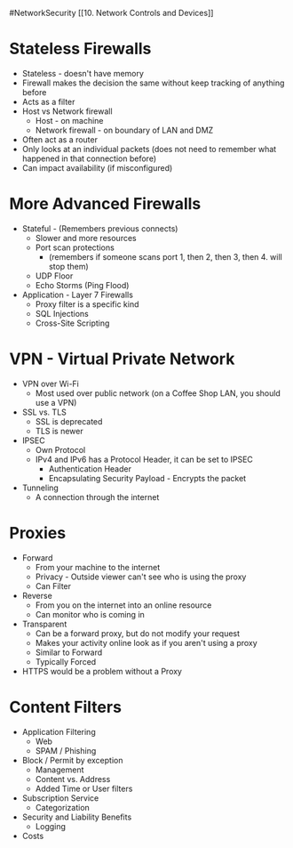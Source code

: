 #NetworkSecurity [[10. Network Controls and Devices]]
# Stateless Firewalls
- Stateless - doesn't have memory
- Firewall makes the decision the same without keep tracking of anything before
- Acts as a filter
- Host vs Network firewall
	- Host - on machine
	- Network firewall - on boundary of LAN and DMZ
- Often act as a router
- Only looks at an individual packets (does not need to remember what happened in that connection before)
- Can impact availability (if misconfigured)

# More Advanced Firewalls
- Stateful - (Remembers previous connects)
	- Slower and more resources
	- Port scan protections
		- (remembers if someone scans port 1, then 2, then 3, then 4. will stop them)
	- UDP Floor
	- Echo Storms (Ping Flood)
- Application - Layer 7 Firewalls
	- Proxy filter is a specific kind
	- SQL Injections
	- Cross-Site Scripting

# VPN - Virtual Private Network
- VPN over Wi-Fi
	- Most used over public network (on a Coffee Shop LAN, you should use a VPN)
- SSL vs. TLS
	- SSL is deprecated
	- TLS is newer
- IPSEC
	- Own Protocol
	- IPv4 and IPv6 has a Protocol Header, it can be set to IPSEC
		- Authentication Header
		- Encapsulating Security Payload - Encrypts the packet
- Tunneling
	- A connection through the internet

# Proxies
- Forward
	- From your machine to the internet
	- Privacy - Outside viewer can't see who is using the proxy
	- Can Filter
- Reverse
	- From you on the internet into an online resource
	- Can monitor who is coming in
- Transparent
	- Can be a forward proxy, but do not modify your request 
	- Makes your activity online look as if you aren't using a proxy
	- Similar to Forward
	- Typically Forced
- HTTPS would be a problem without a Proxy

# Content Filters
- Application Filtering
	- Web
	- SPAM / Phishing
- Block / Permit by exception
	- Management 
	- Content vs. Address
	- Added Time or User filters
- Subscription Service
	- Categorization
- Security and Liability Benefits
	- Logging
- Costs